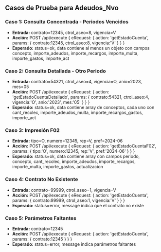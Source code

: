 ## Casos de Prueba para Adeudos_Nvo

### Caso 1: Consulta Concentrada - Periodos Vencidos
- **Entrada:** contrato=12345, ctrol_aseo=8, vigencia=V
- **Acción:** POST /api/execute { eRequest: { action: 'getEstadoCuenta', params: { contrato:12345, ctrol_aseo:8, vigencia:'V' } } }
- **Esperado:** status=ok, data contiene al menos un objeto con campos concepto, importe_adeudos, importe_recargos, importe_multa, importe_gastos, importe_act

### Caso 2: Consulta Detallada - Otro Periodo
- **Entrada:** contrato=54321, ctrol_aseo=4, vigencia=O, anio=2023, mes=05
- **Acción:** POST /api/execute { eRequest: { action: 'getEstadoCuentaDetallado', params: { contrato:54321, ctrol_aseo:4, vigencia:'O', anio:'2023', mes:'05' } } }
- **Esperado:** status=ok, data contiene array de conceptos, cada uno con cant_recolec, importe_adeudos_multa, importe_recargos_gastos, importe_act

### Caso 3: Impresión F02
- **Entrada:** tipo=O, numero=12345, rep=V, pref=2024-06
- **Acción:** POST /api/execute { eRequest: { action: 'getEstadoCuentaF02', params: { tipo:'O', numero:12345, rep:'V', pref:'2024-06' } } }
- **Esperado:** status=ok, data contiene array con campos periodo, concepto, cant_recolec, importe_adeudos, importe_recargos, importe_multa, importe_gastos, actualizacion

### Caso 4: Contrato No Existente
- **Entrada:** contrato=99999, ctrol_aseo=1, vigencia=V
- **Acción:** POST /api/execute { eRequest: { action: 'getEstadoCuenta', params: { contrato:99999, ctrol_aseo:1, vigencia:'V' } } }
- **Esperado:** status=error, message indica que el contrato no existe

### Caso 5: Parámetros Faltantes
- **Entrada:** contrato=12345
- **Acción:** POST /api/execute { eRequest: { action: 'getEstadoCuenta', params: { contrato:12345 } } }
- **Esperado:** status=error, message indica parámetros faltantes
